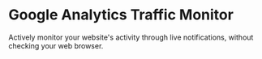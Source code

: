 # Google Analytics Traffic Monitor

Actively monitor your website's activity through live notifications, without checking your web browser.
